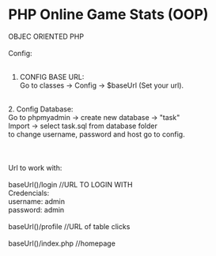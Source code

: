 # PHP Online Game Stats (OOP)


OBJEC ORIENTED PHP<br>
<br>
Config:<br>
<br>
1. CONFIG BASE URL:<br>
    Go to classes -> Config -> $baseUrl (Set your url).<br>
<br>
2. Config Database:<br>
    Go to phpmyadmin -> create new database -> "task"<br>
    Import -> select task.sql from database folder<br>
    to change username, password and host go to config.<br>
<br>
<br>
<br>
Url to work with:<br>
<br>
baseUrl()/login  //URL TO LOGIN WITH<br>
    Credencials:<br>
        username: admin<br>
        password: admin<br>
<br>
baseUrl()/profile //URL of table clicks<br>
<br>
baseUrl()/index.php    //homepage<br>

 
